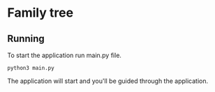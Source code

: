 # Family tree

## Running

To start the application run main.py file.

```python3 main.py```

The application will start and you'll be guided through the application.